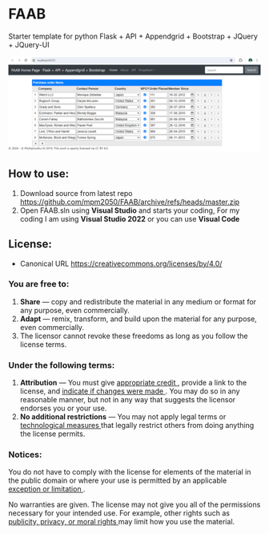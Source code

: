 # FAAB
Starter template for python Flask + API + Appendgrid + Bootstrap + JQuery + JQuery-UI

![image-20240517065336757](README\image-20240517065336757.png)

## How to use:

1. Download source from latest repo https://github.com/mpm2050/FAAB/archive/refs/heads/master.zip
2. Open FAAB.sln using **Visual Studio** and starts your coding, For my coding I am using **Visual Studio 2022** or you can use **Visual Code**

## License:

- Canonical URL https://creativecommons.org/licenses/by/4.0/

### You are free to:

1. **Share** — copy and redistribute the material in any medium or format for any purpose, even commercially.
2. **Adapt** — remix, transform, and build upon the material for any purpose, even commercially.
3. The licensor cannot revoke these freedoms as long as you follow the license terms.

### Under the following terms:

1. **Attribution** — You must give [appropriate credit ](https://creativecommons.org/licenses/by/4.0/deed.en#ref-appropriate-credit), provide a link to the license, and [indicate if changes were made ](https://creativecommons.org/licenses/by/4.0/deed.en#ref-indicate-changes). You may do so in any reasonable manner, but not in any way that suggests the licensor endorses you or your use.
2. **No additional restrictions** — You may not apply legal terms or [technological measures ](https://creativecommons.org/licenses/by/4.0/deed.en#ref-technological-measures)that legally restrict others from doing anything the license permits.

### Notices:

You do not have to comply with the license for elements of the material in the public domain or where your use is permitted by an applicable [exception or limitation ](https://creativecommons.org/licenses/by/4.0/deed.en#ref-exception-or-limitation).

No warranties are given. The license may not give you all of the permissions necessary for your intended use. For example, other rights such as [publicity, privacy, or moral rights ](https://creativecommons.org/licenses/by/4.0/deed.en#ref-publicity-privacy-or-moral-rights)may limit how you use the material.


